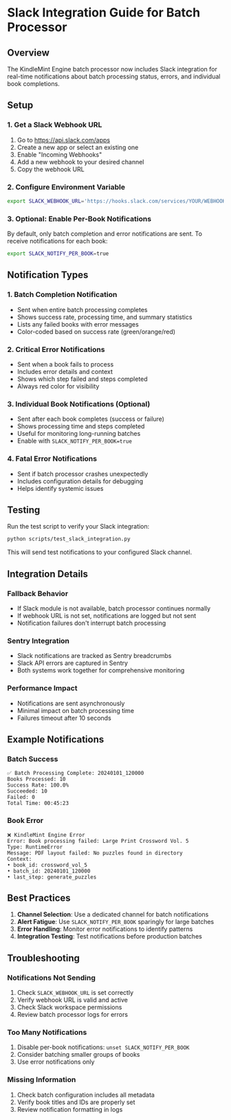 # Slack Integration Guide for Batch Processor

## Overview

The KindleMint Engine batch processor now includes Slack integration for real-time notifications about batch processing status, errors, and individual book completions.

## Setup

### 1. Get a Slack Webhook URL

1. Go to https://api.slack.com/apps
2. Create a new app or select an existing one
3. Enable "Incoming Webhooks"
4. Add a new webhook to your desired channel
5. Copy the webhook URL

### 2. Configure Environment Variable

```bash
export SLACK_WEBHOOK_URL='https://hooks.slack.com/services/YOUR/WEBHOOK/URL'
```

### 3. Optional: Enable Per-Book Notifications

By default, only batch completion and error notifications are sent. To receive notifications for each book:

```bash
export SLACK_NOTIFY_PER_BOOK=true
```

## Notification Types

### 1. Batch Completion Notification
- Sent when entire batch processing completes
- Shows success rate, processing time, and summary statistics
- Lists any failed books with error messages
- Color-coded based on success rate (green/orange/red)

### 2. Critical Error Notifications
- Sent when a book fails to process
- Includes error details and context
- Shows which step failed and steps completed
- Always red color for visibility

### 3. Individual Book Notifications (Optional)
- Sent after each book completes (success or failure)
- Shows processing time and steps completed
- Useful for monitoring long-running batches
- Enable with `SLACK_NOTIFY_PER_BOOK=true`

### 4. Fatal Error Notifications
- Sent if batch processor crashes unexpectedly
- Includes configuration details for debugging
- Helps identify systemic issues

## Testing

Run the test script to verify your Slack integration:

```bash
python scripts/test_slack_integration.py
```

This will send test notifications to your configured Slack channel.

## Integration Details

### Fallback Behavior
- If Slack module is not available, batch processor continues normally
- If webhook URL is not set, notifications are logged but not sent
- Notification failures don't interrupt batch processing

### Sentry Integration
- Slack notifications are tracked as Sentry breadcrumbs
- Slack API errors are captured in Sentry
- Both systems work together for comprehensive monitoring

### Performance Impact
- Notifications are sent asynchronously
- Minimal impact on batch processing time
- Failures timeout after 10 seconds

## Example Notifications

### Batch Success
```
✅ Batch Processing Complete: 20240101_120000
Books Processed: 10
Success Rate: 100.0%
Succeeded: 10
Failed: 0
Total Time: 00:45:23
```

### Book Error
```
❌ KindleMint Engine Error
Error: Book processing failed: Large Print Crossword Vol. 5
Type: RuntimeError
Message: PDF layout failed: No puzzles found in directory
Context:
• book_id: crossword_vol_5
• batch_id: 20240101_120000
• last_step: generate_puzzles
```

## Best Practices

1. **Channel Selection**: Use a dedicated channel for batch notifications
2. **Alert Fatigue**: Use `SLACK_NOTIFY_PER_BOOK` sparingly for large batches
3. **Error Handling**: Monitor error notifications to identify patterns
4. **Integration Testing**: Test notifications before production batches

## Troubleshooting

### Notifications Not Sending
1. Check `SLACK_WEBHOOK_URL` is set correctly
2. Verify webhook URL is valid and active
3. Check Slack workspace permissions
4. Review batch processor logs for errors

### Too Many Notifications
1. Disable per-book notifications: `unset SLACK_NOTIFY_PER_BOOK`
2. Consider batching smaller groups of books
3. Use error notifications only

### Missing Information
1. Check batch configuration includes all metadata
2. Verify book titles and IDs are properly set
3. Review notification formatting in logs